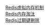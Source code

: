 


&emsp; [Redis虚拟内存机制](/docs/microService/Redis/RedisVM.md)  
&emsp; [Redis内存淘汰](/docs/microService/Redis/RedisEliminate.md)    
&emsp; [Redis过期键删除](/docs/microService/Redis/Keydel.md)  

